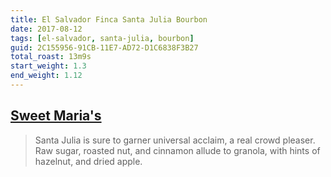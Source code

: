 ```yaml
---
title: El Salvador Finca Santa Julia Bourbon
date: 2017-08-12
tags: [el-salvador, santa-julia, bourbon]
guid: 2C155956-91CB-11E7-AD72-D1C6838F3B27
total_roast: 13m9s
start_weight: 1.3
end_weight: 1.12
---
```

## [Sweet Maria's][sm]

> Santa Julia is sure to garner universal acclaim, a real crowd pleaser. Raw
> sugar, roasted nut, and cinnamon allude to granola, with hints of hazelnut, and
> dried apple.

[sm]: https://www.sweetmarias.com/product/el-salvador-finca-santa-julia
